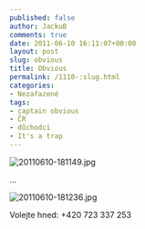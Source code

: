 ```yaml
---
published: false
author: JackuB
comments: true
date: 2011-06-10 16:11:07+00:00
layout: post
slug: obvious
title: Obvious
permalink: /1110-:slug.html
categories:
- Nezařazené
tags:
- captain obvious
- ČR
- důchodci
- It's a trap
---
```


![20110610-181149.jpg](http://jedenbod.cz/wp-content/uploads/2011/06/20110610-181149.jpg)





...




![20110610-181236.jpg](http://jedenbod.cz/wp-content/uploads/2011/06/20110610-181236.jpg)

Volejte hned: +420 723 337 253


